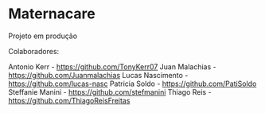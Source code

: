 # Maternacare
Projeto em produção

Colaboradores:

Antonio Kerr - https://github.com/TonyKerr07
Juan Malachias - https://github.com/Juanmalachias
Lucas Nascimento - https://github.com/lucas-nasc
Patricia Soldo - https://github.com/PatiSoldo
Steffanie Manini - https://github.com/stefmanini
Thiago Reis - https://github.com/ThiagoReisFreitas

